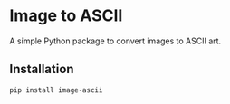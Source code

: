 # Image to ASCII

A simple Python package to convert images to ASCII art.

## Installation

```bash
pip install image-ascii
